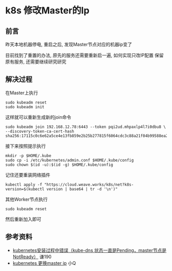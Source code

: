 # k8s 修改Master的Ip

## 前言

昨天本地机器停电, 重启之后, 发现Master节点对应的机器ip变了   

目前找到了重置的办法, 原先的服务还需要重新启一遍, 如何实现只改IP配置 保留原有服务, 还需要继续研究研究

## 解决过程

在Master上执行

```
sudo kubeadm reset
sudo kubeadm init
```

这样就可以重新生成新的join命令

```
sudo kubeadm join 192.168.12.78:6443 --token pqi2ud.mhpaxlp4l7i0dbu8 \
--discovery-token-ca-cert-hash sha256:17115c0c6e62a5ce4e13fb859e2b25b277815f6064cdc3c88a21f04b99588ea2   
```

接下来按照提示执行

```
mkdir -p $HOME/.kube
sudo cp -i /etc/kubernetes/admin.conf $HOME/.kube/config
sudo chown $(id -u):$(id -g) $HOME/.kube/config
```

记住还要重装网络插件

```
kubectl apply -f "https://cloud.weave.works/k8s/net?k8s-version=$(kubectl version | base64 | tr -d '\n')"
```

其他Worker节点执行

```
sudo kubeadm reset
```

然后重新加入即可

## 参考资料

- [kubernetes安装过程中错误（kube-dns 状态一直是Pending，master节点是NotReady）](https://blog.csdn.net/u013355826/article/details/82786649) 谦190
- [kubernetes 更换master ip](http://www.linuxqq.com/archives/1803.html) 小Q